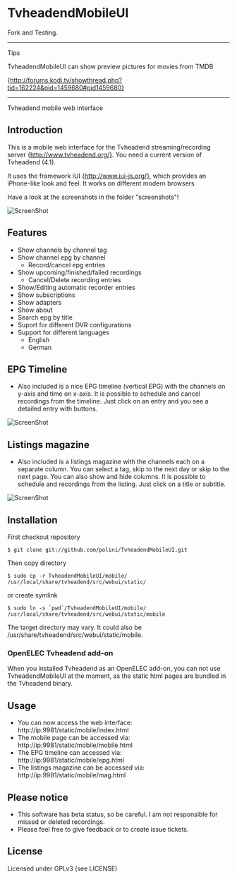 TvheadendMobileUI
=================

Fork and Testing.
***
Tips

TvheadendMobileUI can show preview pictures for movies from TMDB

{http://forums.kodi.tv/showthread.php?tid=162224&pid=1459680#pid1459680}
***

Tvheadend mobile web interface

## Introduction

This is a mobile web interface for the Tvheadend streaming/recording server {http://www.tvheadend.org/}. You need a current version of Tvheadend (4.1).

It uses the framework iUI {http://www.iui-js.org/}, which provides an iPhone-like look and feel. It works on different modern browsers

Have a look at the screenshots in the folder "screenshots"! 

![ScreenShot](https://raw.github.com/polini/TvheadendMobileUI/master/screenshots/home.png)

## Features

 - Show channels by channel tag
 - Show channel epg by channel
   - Record/cancel epg entries
 - Show upcoming/finished/failed recordings
   - Cancel/Delete recording entries
 - Show/Editing automatic recorder entries
 - Show subscriptions
 - Show adapters
 - Show about
 - Search epg by title
 - Suport for different DVR configurations
 - Support for different languages
   - English
   - German

## EPG Timeline

 - Also included is a nice EPG timeline (vertical EPG) with the channels on y-axis and time on x-axis. It is possible to schedule and cancel recordings from the timeline. Just click on an entry and you see a detailed entry with buttons.

![ScreenShot](https://raw.github.com/polini/TvheadendMobileUI/master/screenshots/timeline.png)


## Listings magazine

 - Also included is a listings magazine with the channels each on a separate column. You can select a tag, skip to the next day or skip to the next page. You can also show and hide columns. It is possible to schedule and recordings from the listing. Just click on a title or subtitle.

![ScreenShot](https://raw.github.com/polini/TvheadendMobileUI/master/screenshots/magazine.png)


## Installation

First checkout repository

	$ git clone git://github.com/polini/TvheadendMobileUI.git

Then copy directory

	$ sudo cp -r TvheadendMobileUI/mobile/ /usr/local/share/tvheadend/src/webui/static/

or create symlink

	$ sudo ln -s `pwd`/TvheadendMobileUI/mobile/ /usr/local/share/tvheadend/src/webui/static/mobile

The target directory may vary. It could also be /usr/share/tvheadend/src/webui/static/mobile.

### OpenELEC Tvheadend add-on

When you installed Tvheadend as an OpenELEC add-on, you can not use TvheadendMobileUI at the moment, as the static html pages are bundled in the Tvheadend binary.

## Usage

 - You can now access the web interface: http://ip:9981/static/mobile/index.html
 - The mobile page can be accessed via: http://ip:9981/static/mobile/mobile.html
 - The EPG timeline can accessed via: http://ip:9981/static/mobile/epg.html
 - The listings magazine can be accessed via: http://ip:9981/static/mobile/mag.html

## Please notice

 - This software has beta status, so be careful. I am not responsible for missed or deleted recordings.
 - Please feel free to give feedback or to create issue tickets. 

## License

Licensed under GPLv3 (see LICENSE)
